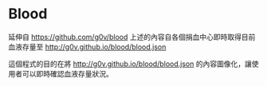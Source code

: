 # Blood
延伸自 https://github.com/g0v/blood
上述的內容自各個捐血中心即時取得目前血液存量至 http://g0v.github.io/blood/blood.json

這個程式的目的在將 http://g0v.github.io/blood/blood.json 的內容圖像化，讓使用者可以即時確認血液存量狀況。
